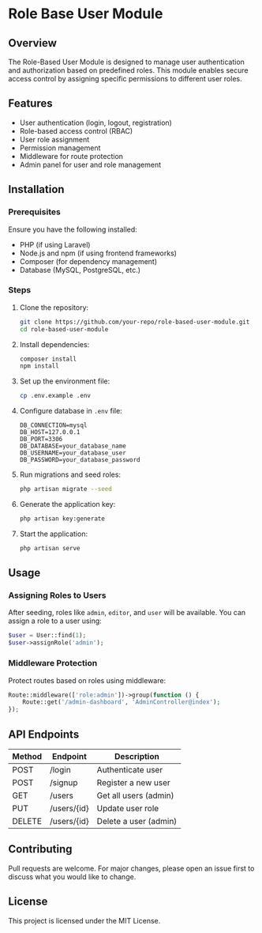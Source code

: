 # Role Base User Module

## Overview
The Role-Based User Module is designed to manage user authentication and authorization based on predefined roles. This module enables secure access control by assigning specific permissions to different user roles.

## Features
- User authentication (login, logout, registration)
- Role-based access control (RBAC)
- User role assignment
- Permission management
- Middleware for route protection
- Admin panel for user and role management

## Installation

### Prerequisites
Ensure you have the following installed:
- PHP (if using Laravel)
- Node.js and npm (if using frontend frameworks)
- Composer (for dependency management)
- Database (MySQL, PostgreSQL, etc.)

### Steps
1. Clone the repository:
   ```sh
   git clone https://github.com/your-repo/role-based-user-module.git
   cd role-based-user-module
   ```
2. Install dependencies:
   ```sh
   composer install
   npm install
   ```
3. Set up the environment file:
   ```sh
   cp .env.example .env
   ```
4. Configure database in `.env` file:
   ```env
   DB_CONNECTION=mysql
   DB_HOST=127.0.0.1
   DB_PORT=3306
   DB_DATABASE=your_database_name
   DB_USERNAME=your_database_user
   DB_PASSWORD=your_database_password
   ```
5. Run migrations and seed roles:
   ```sh
   php artisan migrate --seed
   ```
6. Generate the application key:
   ```sh
   php artisan key:generate
   ```
7. Start the application:
   ```sh
   php artisan serve
   ```

## Usage
### Assigning Roles to Users
After seeding, roles like `admin`, `editor`, and `user` will be available. You can assign a role to a user using:
```php
$user = User::find(1);
$user->assignRole('admin');
```

### Middleware Protection
Protect routes based on roles using middleware:
```php
Route::middleware(['role:admin'])->group(function () {
    Route::get('/admin-dashboard', 'AdminController@index');
});
```

## API Endpoints
| Method | Endpoint       | Description             |
|--------|----------------|-------------------------|
| POST   | /login         | Authenticate user       |
| POST   | /signup        | Register a new user     |
| GET    | /users         | Get all users (admin)   |
| PUT    | /users/{id}    | Update user role        |
| DELETE | /users/{id}    | Delete a user (admin)   |

## Contributing
Pull requests are welcome. For major changes, please open an issue first to discuss what you would like to change.

## License
This project is licensed under the MIT License.

